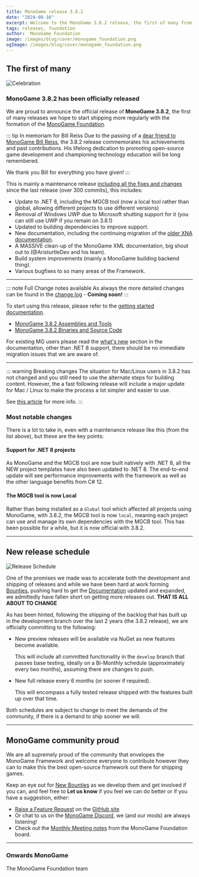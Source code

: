 ```yaml
---
title: MonoGame release 3.8.2
date: "2024-08-16"
excerpt: Welcome to the MonoGame 3.8.2 release, the first of many from the MonoGame Foundaiton
tags: releases, foundation
author:  MonoGame Foundation
image: /images/blog/cover/monogame_foundation.png
ogImage: /images/blog/cover/monogame_foundation.png
---
```


## The first of many

![Celebration](images/announcement.gif)

### MonoGame 3.8.2 has been officially released

We are proud to announce the official release of **MonoGame 3.8.2**, the first of many releases we hope to start shipping more regularly with the formation of the [MonoGame Foundation](https://monogame.net/about/).

::: tip In memoriam for Bill Reiss
Due to the passing of a [dear friend to MonoGame Bill Reiss](https://monogame.net/blog/2024-08-12-inmemoriam/), the 3.8.2 release commemorates his achievements and past contributions.  His lifelong dedication to promoting open-source game development and championing technology education will be long remembered.

We thank you Bill for everything you have given!
:::

This is mainly a maintenance release [including all the fixes and changes](https://github.com/MonoGame/MonoGame/compare/v3.8.1_HOTFIX...434d100) since the last release (over 300 commits), this includes:

* Update to .NET 8, including the MGCB tool (now a local tool rather than global, allowing different projects to use different versions)
* Removal of Windows UWP due to Microsoft shutting support for it (you can still use UWP if you remain on 3.8.1)
* Updated to building dependencies to improve support.
* New documentation, including the continuing migration of the [older XNA documentation](https://docs.monogame.net/articles/getting_to_know/).
* A MASSIVE clean-up of the MonoGame XML documentation, big shout out to (@AristurtleDev and his team).
* Build system improvements (mainly a MonoGame building backend thing).
* Various bugfixes to so many areas of the Framework.

---

::: note Full Change notes available
As always the more detailed changes can be found in the [change log](https://docs.monogame.net/articles/whats_new.html) - **Coming soon!**
:::

To start using this release, please refer to the [getting started documentation](https://docs.monogame.net/articles/getting_started/).

* [MonoGame 3.8.2 Assemblies and Tools](https://www.nuget.org/profiles/MonoGame)
* [MonoGame 3.8.2 Binaries and Source Code](https://github.com/MonoGame/MonoGame/releases/tag/v3.8.2)

For existing MG users please read the [what's new](https://docs.monogame.net/articles/whats_new.html) section in the documentation, other than .NET 8 support, there should be no immediate migration issues that we are aware of.

---

::: warning Breaking changes
The situation for Mac/Linux users in 3.8.2 has not changed and you still need to use the alternate steps for building content.  However, the a fast following release will include a major update for Mac / Linux to make the process a lot simpler and easier to use.

See [this article](https://docs.monogame.net/articles/getting_started/1_setting_up_your_development_environment_vscode.html?tabs=windows#apple-silicon-known-issues) for more info.
:::

### Most notable changes

There is a lot to take in, even with a maintenance release like this (from the list above), but these are the key points:

#### Support for .NET 8 projects

As MonoGame and the MGCB tool are now built natively with .NET 8, all the NEW project templates have also been updated to .NET 8.  The end-to-end update will see performance improvements with the framework as well as the other language benefits from C# 12.

#### The MGCB tool is now Local

Rather than being installed as a `Global` tool which affected all projects using MonoGame, with 3.8.2, the MGCB tool is now `local`, meaning each project can use and manage its own dependencies with the MGCB tool.  This has been possible for a while, but it is now official with 3.8.2.

---

## New release schedule

![Release Schedule](images/schedule.gif)

One of the promises we made was to accelerate both the development and shipping of releases and while we have been hard at work forming [Bounties](https://monogame.net/bounties/), pushing hard to get the [Documentation](https://docs.monogame.net/articles/index.html) updated and expanded, we admittedly have fallen short on getting more releases out.  **THAT IS ALL ABOUT TO CHANGE**

As has been hinted, following the shipping of the backlog that has built up in the development branch over the last 2 years (the 3.8.2 release), we are officially committing to the following:

* New preview releases will be available via NuGet as new features become available.

  This will include all committed functionality in the `develop` branch that passes base testing,  ideally on a Bi-Monthly schedule (approximately every two months), assuming there are changes to push.

* New full release every 6 months (or sooner if required).

  This will encompass a fully tested release shipped with the features built up over that time.

Both schedules are subject to change to meet the demands of the community, if there is a demand to ship sooner we will.

---

## MonoGame community proud

We are all supremely proud of the community that envelopes the MonoGame Framework and welcome everyone to contribute however they can to make this the best open-source framework out there for shipping games.

Keep an eye out for [New Bounties](https://docs.monogame.net/roadmap/#monogame-bounty-schedule) as we develop them and get involved if you can, and feel free to **Let us know** if you feel we can do better or if you have a suggestion, either:

* [Raise a Feature Request](https://github.com/MonoGame/MonoGame/issues/new?assignees=&labels=Feature+Request&projects=&template=02_feature_request.yml) on the [GitHub site](https://github.com/MonoGame/MonoGame)
* Or chat to us on the [MonoGame Discord](https://discord.gg/monogame), we (and our mods) are always listening!
* Check out the [Monthly Meeting notes](https://monogame.net/blog/foundation/) from the MonoGame Foundation board.

---

### Onwards MonoGame

The MonoGame Foundation team
